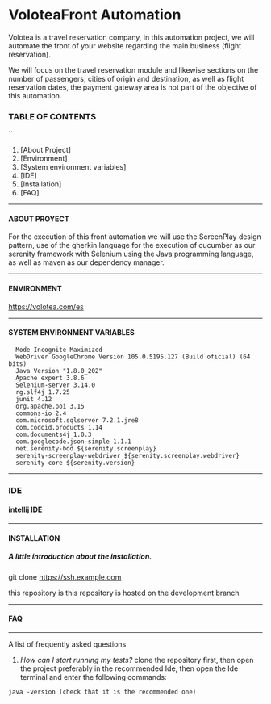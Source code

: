 # VoloteaFront Automation
Volotea is a travel reservation company, in this automation project, we will automate the front of your website regarding the main business (flight reservation).

We will focus on the travel reservation module and likewise sections on the number of passengers, cities of origin and destination, as well as flight reservation dates, the payment gateway area is not part of the objective of this automation.

### TABLE OF CONTENTS
``
1. [About Project]
2. [Environment]
3. [System environment variables]
4. [IDE]
5. [Installation]
6. [FAQ]

***

#### ABOUT PROYECT
For the execution of this front automation we will use the ScreenPlay design pattern, use of the gherkin language for the execution of cucumber as our serenity framework with Selenium using the Java programming language, as well as maven as our dependency manager.

***

#### ENVIRONMENT

https://volotea.com/es

***

#### SYSTEM ENVIRONMENT VARIABLES
```
  Mode Incognite Maximized
  WebDriver GoogleChrome Versión 105.0.5195.127 (Build oficial) (64 bits)
  Java Version "1.8.0_202"
  Apache expert 3.8.6
  Selenium-server 3.14.0
  rg.slf4j 1.7.25
  junit 4.12
  org.apache.poi 3.15
  commons-io 2.4
  com.microsoft.sqlserver 7.2.1.jre8
  com.codoid.products 1.14
  com.documents4j 1.0.3
  com.googlecode.json-simple 1.1.1
  net.serenity-bdd ${serenity.screenplay}
  serenity-screenplay-webdriver ${serenity.screenplay.webdriver}
  serenity-core ${serenity.version}
```


***

### IDE

#### [intellij IDE](https://www.jetbrains.com/es-es/idea/download/#section=windows)


***

#### INSTALLATION

##### A little introduction about the installation.

git clone https://ssh.example.com

this repository is this repository is hosted on the development branch

***

#### FAQ
***
A list of frequently asked questions

1. _How can I start running my tests?_
 clone the repository first, then open the project preferably in the recommended Ide, then open the Ide terminal and enter the following commands:
 ```
java -version (check that it is the recommended one)
```
